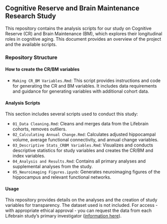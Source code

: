 ## Cognitive Reserve and Brain Maintenance Research Study

This repository contains the analysis scripts for our study on Cognitive Reserve (CR) and Brain Maintenance (BM), which explores their longitudinal roles in cognitive aging. This document provides an overview of the project and the available scripts.

### Repository Structure

#### How to create the CR/BM variables

- `Making CR_BM Variables.Rmd`: This script provides instructions and code for generating the CR and BM variables. It includes data requirements and guidance for generating variables with additional cohort data.

#### Analysis Scripts

This section includes several scripts used to conduct this study:

- `01_Data Cleaning.Rmd`: Cleans and merges data from the Lifebrain cohorts, removes outliers.
- `02_Calculating Annual Change.Rmd`: Calculates adjusted hippocampal volume, average functional connectivity, and annual change variables.
- `03_Descriptive Stats_CRBM Variables.Rmd`: Visualizes and conducts descriptive statistics for study variables and creates the CR/BM and index variables.
- `04_Analysis and Results.Rmd`: Contains all primary analyses and supplemental analyses from the study.
- `05_Neuroimaging Figures.ipynb`: Generates neuroimaging figures of the hippocampus and relevant functional networks.

#### Usage

This repository provides details on the analyses and the creation of study variables for transparency. The dataset used is not included. For access - with appropriate ethical approval - you can request the data from each Lifebrain study’s primary investigator ([information here](https://www.lifebrain.uio.no/about/lifebrain-researchers/)).